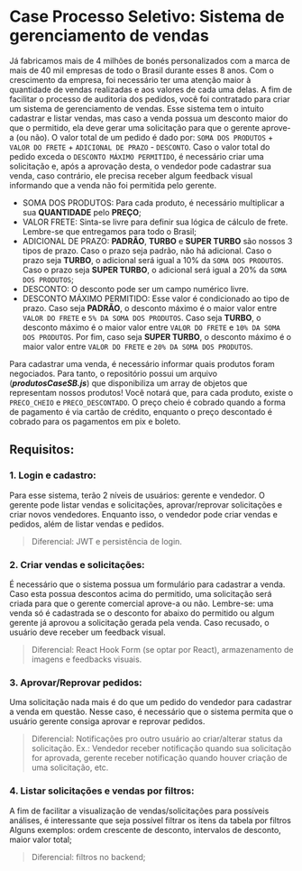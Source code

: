 # Case Processo Seletivo: Sistema de gerenciamento de vendas

Já fabricamos mais de 4 milhões de bonés personalizados com a marca de mais de 40 mil empresas de todo o Brasil durante esses 8 anos. Com o crescimento da empresa, foi necessário ter uma atenção maior à quantidade de vendas realizadas e aos valores de cada uma delas. A fim de facilitar o processo de auditoria dos pedidos, você foi contratado para criar um sistema de gerenciamento de vendas.
Esse sistema tem o intuito cadastrar e listar vendas, mas caso a venda possua um desconto maior do que o permitido, ela deve gerar uma solicitação para que o gerente aprove-a (ou não). O valor total de um pedido é dado por: `SOMA DOS PRODUTOS` + `VALOR DO FRETE` + `ADICIONAL DE PRAZO` - `DESCONTO`. Caso o valor total do pedido exceda o `DESCONTO MÁXIMO PERMITIDO`, é necessário criar uma solicitação e, após a aprovação desta, o vendedor pode cadastrar sua venda, caso contrário, ele precisa receber algum feedback visual informando que a venda não foi permitida pelo gerente.

- SOMA DOS PRODUTOS: Para cada produto, é necessário multiplicar a sua **QUANTIDADE** pelo **PREÇO**;
- VALOR FRETE: Sinta-se livre para definir sua lógica de cálculo de frete. Lembre-se que entregamos para todo o Brasil;
- ADICIONAL DE PRAZO: **PADRÃO**, **TURBO** e **SUPER TURBO** são nossos 3 tipos de prazo. Caso o prazo seja padrão, não há adicional. Caso o prazo seja **TURBO**, o adicional será igual a 10% da `SOMA DOS PRODUTOS`. Caso o prazo seja **SUPER TURBO**, o adicional será igual a 20% da `SOMA DOS PRODUTOS`;
- DESCONTO: O desconto pode ser um campo numérico livre.
- DESCONTO MÁXIMO PERMITIDO: Esse valor é condicionado ao tipo de prazo. Caso seja **PADRÃO**, o desconto máximo é o maior valor entre `VALOR DO FRETE` e `5% DA SOMA DOS PRODUTOS`. Caso seja **TURBO**, o desconto máximo é o maior valor entre `VALOR DO FRETE` e `10% DA SOMA DOS PRODUTOS`. Por fim, caso seja **SUPER TURBO**, o desconto máximo é o maior valor entre `VALOR DO FRETE` e `20% DA SOMA DOS PRODUTOS`.

Para cadastrar uma venda, é necessário informar quais produtos foram negociados. Para tanto, o repositório possui um arquivo (___produtosCaseSB.js___) que disponibiliza um array de objetos que representam nossos produtos! Você notará que, para cada produto, existe o `PRECO_CHEIO` e `PRECO_DESCONTADO`. O preço cheio é cobrado quando a forma de pagamento é via cartão de crédito, enquanto o preço descontado é cobrado para os pagamentos em pix e boleto.

## Requisitos:

### 1. Login e cadastro:

Para esse sistema, terão 2 níveis de usuários: gerente e vendedor. O gerente pode listar vendas e solicitações, aprovar/reprovar solicitações e criar novos vendedores. Enquanto isso, o vendedor pode criar vendas e pedidos, além de listar vendas e pedidos.

> Diferencial: JWT e persistência de login.

### 2. Criar vendas e solicitações:

É necessário que o sistema possua um formulário para cadastrar a venda. Caso esta possua descontos acima do permitido, uma solicitação será criada para que o gerente comercial aprove-a ou não. Lembre-se: uma venda só é cadastrada se o desconto for abaixo do permitido ou algum gerente já aprovou a solicitação gerada pela venda. Caso recusado, o usuário deve receber um feedback visual.

> Diferencial: React Hook Form (se optar por React), armazenamento de imagens e feedbacks visuais.

### 3. Aprovar/Reprovar pedidos:

Uma solicitação nada mais é do que um pedido do vendedor para cadastrar a venda em questão. Nesse caso, é necessário que o sistema permita que o usuário gerente consiga aprovar e reprovar pedidos.

> Diferencial: Notificações pro outro usuário ao criar/alterar status da solicitação. Ex.: Vendedor receber notificação quando sua solicitação for aprovada, gerente receber notificação quando houver criação de uma solicitação, etc.

### 4. Listar solicitações e vendas por filtros:

A fim de facilitar a visualização de vendas/solicitações para possíveis análises, é interessante que seja possível filtrar os itens da tabela por filtros Alguns exemplos: ordem crescente de desconto, intervalos de desconto, maior valor total;

> Diferencial: filtros no backend;